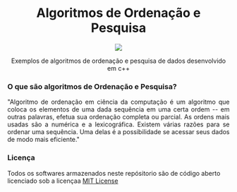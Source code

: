 <h1 align="center">Algoritmos de Ordenação e Pesquisa</h1>
<p align="center">
  <img src="http://walderlan.xyz/assets/license.svg">
</p>
<p align="center">Exemplos de algoritmos de ordenação e pesquisa de dados desenvolvido em c++</p>

<h3>O que são algoritmos de Ordenação e Pesquisa?</h3>

<p align="justify">
"Algoritmo de ordenação em ciência da computação é um algoritmo que coloca os elementos de uma dada sequência em uma certa ordem -- em outras palavras, efetua sua ordenação completa ou parcial. As ordens mais usadas são a numérica e a lexicográfica.
Existem várias razões para se ordenar uma sequência. Uma delas é a possibilidade se acessar seus dados de modo mais eficiente."
</p>

<h3>Licença</h3>
<p align="justif">Todos os softwares armazenados neste repósitorio são de código aberto licenciado sob a licençaa <a href="https://github.com/WalderlanSena/algoritmosDeOrdenacao/blob/master/LICENSE">MIT License</a></p>
